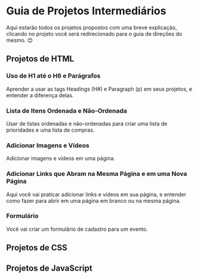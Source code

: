 # Guia de Projetos Intermediários

Aqui estarão todos os projetos propostos com uma breve explicação, clicando no projeto você será redirecionado para o guia de direções do mesmo. 😊

## Projetos de HTML

### Uso de H1 até o H6 e Parágrafos

Aprender a usar as tags Headings (H#) e Paragraph (p) em seus projetos, e entender a diferença delas.

### Lista de Itens Ordenada e Não-Ordenada

Usar de listas ordenadas e não-ordenadas para criar uma lista de prioridades e uma lista de compras.

### Adicionar Imagens e Vídeos

Adicionar imagens e vídeos em uma página.

### Adicionar Links que Abram na Mesma Página e em uma Nova Página

Aqui você vai praticar adicionar links e vídeos em sua página, e entender como fazer para abrir em uma página em branco ou na mesma página.

### Formulário

Você vai criar um formulário de cadastro para um evento.

## Projetos de CSS

## Projetos de JavaScript
